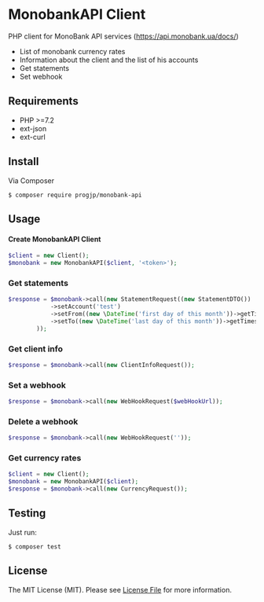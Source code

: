 # MonobankAPI Client

PHP client for MonoBank API services (https://api.monobank.ua/docs/)

- List of monobank currency rates
- Information about the client and the list of his accounts
- Get statements
- Set webhook

## Requirements

* PHP >=7.2
* ext-json
* ext-curl

## Install

Via Composer

`$ composer require progjp/monobank-api`

## Usage

#### Create MonobankAPI Client
```php
$client = new Client();
$monobank = new MonobankAPI($client, '<token>');
```

### Get statements

```php
$response = $monobank->call(new StatementRequest((new StatementDTO())
            ->setAccount('test')
            ->setFrom((new \DateTime('first day of this month'))->getTimestamp())
            ->setTo((new \DateTime('last day of this month'))->getTimestamp())
        ));
```

### Get client info

```php
$response = $monobank->call(new ClientInfoRequest());
```

### Set a webhook

```php
$response = $monobank->call(new WebHookRequest($webHookUrl));
```

### Delete a webhook

```php
$response = $monobank->call(new WebHookRequest(''));
```


### Get currency rates

```php
$client = new Client();
$monobank = new MonobankAPI($client);
$response = $monobank->call(new CurrencyRequest());
```

## Testing

Just run:

`$ composer test`

## License

The MIT License (MIT). Please see [License File](LICENSE) for more information.